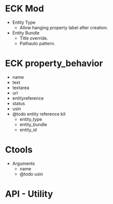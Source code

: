 # ECK Mod
* Entity Type
  - Allow hanging property label after creation.
* Entity Bundle
  - Title override.
  - Pathauto pattern.

# ECK property_behavior
* name
* text
* textarea
* url
* entityreference
* status
* usin
* @todo entity reference kit
  - entity_type
  - entity_bundle
  - entity_id

# Ctools
* Arguments
  - name
  - @todo usin

# API - Utility


